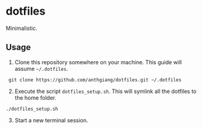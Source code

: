 # dotfiles

Minimalistic.

## Usage
1. Clone this repository somewhere on your machine. 
This guide will assume `~/.dotfiles`.

```
 git clone https://github.com/anthgiang/dotfiles.git ~/.dotfiles
```

2. Execute the script `dotfiles_setup.sh`.
This will symlink all the dotfiles to the home folder.

```
./dotfiles_setup.sh
```

3. Start a new terminal session.